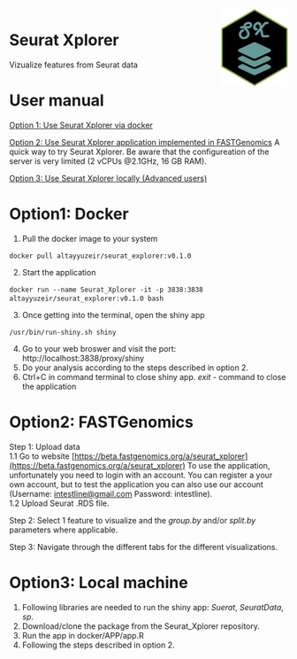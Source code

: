 <img src="logo-sx.png" align="right" width=120 height=139 alt="" />

# Seurat Xplorer
Vizualize features from Seurat data

# User manual

[Option 1: Use Seurat Xplorer via docker](#option1-docker)

[Option 2: Use Seurat Xplorer application implemented in FASTGenomics](#option2-fastgenomics)
A quick way to try Seurat Xplorer. Be aware that the configureation of the server is very limited (2 vCPUs @2.1GHz, 16 GB RAM). 

[Option 3: Use Seurat Xplorer locally (Advanced users)](#option3-local-machine)

# Option1: Docker
1. Pull the docker image to your system
  ```
  docker pull altayyuzeir/seurat_explorer:v0.1.0
  ```
2. Start the application
  ```
  docker run --name Seurat_Xplorer -it -p 3838:3838 altayyuzeir/seurat_explorer:v0.1.0 bash
  ```
3. Once getting into the terminal, open the shiny app
  ```
  /usr/bin/run-shiny.sh shiny
  ```
4. Go to your web broswer and visit the port: http://localhost:3838/proxy/shiny
5. Do your analysis according to the steps described in option 2.
6. Ctrl+C in command terminal to close shiny app. _exit_ - command to close the application

# Option2: FASTGenomics

Step 1: Upload data\
1.1 Go to website [https://beta.fastgenomics.org/a/seurat_xplorer](https://beta.fastgenomics.org/a/seurat_xplorer) To use the application, unfortunately you need to login with an account. You can register a your own account, but to test the application you can also use our account (Username: intestline@gmail.com Password: intestline).\
1.2 Upload Seurat .RDS file.

Step 2: Select 1 feature to visualize and the _group.by_ and/or _split.by_ parameters where applicable.

Step 3: Navigate through the different tabs for the different visualizations.

# Option3: Local machine
1. Following libraries are needed to run the shiny app: _Suerat_, _SeuratData_, _sp_.
2. Download/clone the package from the Seurat_Xplorer repository.
3. Run the app in docker/APP/app.R
4. Following the steps described in option 2.
